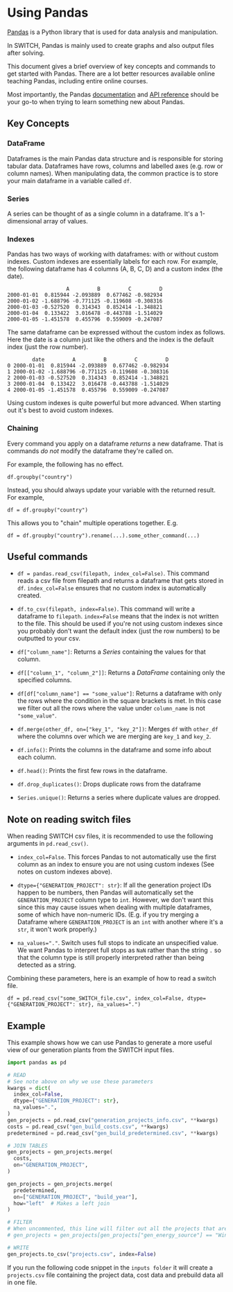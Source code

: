 # Using Pandas

[Pandas](https://pandas.pydata.org/) is a Python library that is used for data analysis and manipulation.

In SWITCH, Pandas is mainly used to create graphs and also output files after solving.

This document gives a brief overview of key concepts and commands
to get started with Pandas. There are a lot better resources available
online teaching Pandas, including entire online courses.

Most importantly, the Pandas [documentation](https://pandas.pydata.org/docs/) 
and [API reference](https://pandas.pydata.org/docs/reference/index.html#api) should be your go-to
when trying to learn something new about Pandas.

## Key Concepts

### DataFrame

Dataframes is the main Pandas data structure and is responsible for
storing tabular data.
Dataframes have rows, columns and labelled axes (e.g. row or column names).
When manipulating data,
the common practice is to store your main dataframe in a variable called `df`.

### Series

A series can be thought of as a single column in a dataframe.
It's a 1-dimensional array of values.

### Indexes

Pandas has two ways of working with dataframes: with or without custom indexes.
Custom indexes are essentially labels for each row. For example, the following
dataframe has 4 columns (A, B, C, D) and a custom index (the date).

```
                   A         B         C         D
2000-01-01  0.815944 -2.093889  0.677462 -0.982934
2000-01-02 -1.688796 -0.771125 -0.119608 -0.308316
2000-01-03 -0.527520  0.314343  0.852414 -1.348821
2000-01-04  0.133422  3.016478 -0.443788 -1.514029
2000-01-05 -1.451578  0.455796  0.559009 -0.247087
```

The same dataframe can be expressed without the custom index as follows.
Here the date is a column just like the others and the index is the 
default index (just the row number).

```
        date         A         B         C         D
0 2000-01-01  0.815944 -2.093889  0.677462 -0.982934
1 2000-01-02 -1.688796 -0.771125 -0.119608 -0.308316
2 2000-01-03 -0.527520  0.314343  0.852414 -1.348821
3 2000-01-04  0.133422  3.016478 -0.443788 -1.514029
4 2000-01-05 -1.451578  0.455796  0.559009 -0.247087
```

Using custom indexes is quite powerful but more advanced. When starting
out it's best to avoid custom indexes.

### Chaining

Every command you apply on a dataframe *returns* a new dataframe.
That is commands *do not* modify the dataframe they're called on.

For example, the following has no effect.

`df.groupby("country")`

Instead, you should always update your variable with the returned result.
For example,

`df = df.groupby("country")`

This allows you to "chain" multiple operations together. E.g.

`df = df.groupby("country").rename(...).some_other_command(...)`

## Useful commands

- `df = pandas.read_csv(filepath, index_col=False)`. This command
reads a csv file from filepath and returns a dataframe that gets stored
  in `df`. `index_col=False` ensures that no custom index is automatically
  created.
  
- `df.to_csv(filepath, index=False)`.
This command will write a dataframe to `filepath`. `index=False` means
  that the index is not written to the file. This should
  be used if you're not using custom indexes since you probably don't
  want the default index (just the row numbers) to be outputted to your csv.
  
- `df["column_name"]`: Returns a *Series* containing the values for that column.

- `df[["column_1", "column_2"]]`: Returns a *DataFrame* containing only the specified columns.

- `df[df["column_name"] == "some_value"]`: Returns a dataframe with only the rows
where the condition in the square brackets is met. In this case we filter out
  all the rows where the value under `column_name` is not `"some_value"`.
  
- `df.merge(other_df, on=["key_1", "key_2"])`: Merges `df` with `other_df`
where the columns over which we are merging are `key_1` and `key_2`.
  
- `df.info()`: Prints the columns in the dataframe and some info about each column.

- `df.head()`: Prints the first few rows in the dataframe.

- `df.drop_duplicates()`: Drops duplicate rows from the dataframe

- `Series.unique()`: Returns a series where duplicate values are dropped.

## Note on reading switch files

When reading SWITCH csv files, it is recommended to use the following arguments in `pd.read_csv()`.

- `index_col=False`. This forces Pandas to not automatically use the 
  first column as an index to ensure you are not using custom indexes 
  (See notes on custom indexes above).
  
- `dtype={"GENERATION_PROJECT": str}`: If all the generation project IDs happen to be
  numbers, then Pandas will automatically set the `GENERATION_PROJECT` column type
  to `int`. However, we don't want this since this may cause issues when dealing with
  multiple dataframes, some of which have non-numeric IDs. (E.g. if you try merging
  a Dataframe where `GENERATION_PROJECT` is an `int` with another where it's a `str`, it
  won't work properly.)
  
- `na_values="."`. Switch uses full stops to indicate an unspecified value. We want Pandas
  to interpret full stops as `NaN` rather than the string `.` so that the column type is
  still properly interpreted rather than being detected as a string.
  
Combining these parameters, here is an example of how to read a switch file.

```
df = pd.read_csv("some_SWITCH_file.csv", index_col=False, dtype={"GENERATION_PROJECT": str}, na_values=".")
```

## Example

This example shows how we can use Pandas to generate a more useful view
of our generation plants from the SWITCH input files.

```python
import pandas as pd

# READ
# See note above on why we use these parameters
kwargs = dict(
  index_col=False,
  dtype={"GENERATION_PROJECT": str},
  na_values=".", 
)
gen_projects = pd.read_csv("generation_projects_info.csv", **kwargs)
costs = pd.read_csv("gen_build_costs.csv", **kwargs)
predetermined = pd.read_csv("gen_build_predetermined.csv", **kwargs)

# JOIN TABLES
gen_projects = gen_projects.merge(
  costs,
  on="GENERATION_PROJECT",
)

gen_projects = gen_projects.merge(
  predetermined,
  on=["GENERATION_PROJECT", "build_year"],
  how="left"  # Makes a left join
)

# FILTER
# When uncommented, this line will filter out all the projects that aren't wind.
# gen_projects = gen_projects[gen_projects["gen_energy_source"] == "Wind"]

# WRITE
gen_projects.to_csv("projects.csv", index=False)
```

If you run the following code snippet in the `inputs folder` it will create a `projects.csv` file
containing the project data, cost data and prebuild data all in one file.
